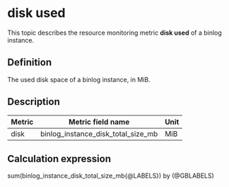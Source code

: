 # disk used

This topic describes the resource monitoring metric **disk used** of a binlog instance.

## Definition

The used disk space of a binlog instance, in MiB.

## Description

| **Metric** |   **Metric field name**    | **Unit** |
|---------|---------------|--------|
| disk     | binlog_instance_disk_total_size_mb | MiB      |

## Calculation expression

sum(binlog_instance_disk_total_size_mb{@LABELS}) by (@GBLABELS)
